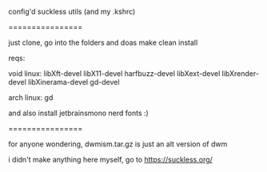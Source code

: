 config'd suckless utils (and my .kshrc)

================

just clone, go into the folders and doas make clean install

reqs:

void linux: libXft-devel libX11-devel harfbuzz-devel libXext-devel libXrender-devel libXinerama-devel gd-devel

arch linux: gd

and also install jetbrainsmono nerd fonts :)


================

for anyone wondering, dwmism.tar.gz is just an alt version of dwm 

i didn't make anything here myself, go to https://suckless.org/
